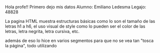 Hola profe!! Primero dejo mis datos
Alumno: Emiliano Ledesma 
Legajo: 48828

La pagina HTML muestra estructuras básicas como lo son el tamaño de las letras h1 a h6, el uso visual
de style como lo pueden ser el color de las letras, letra negrita, letra cursiva, etc.

además de eso lo hice en varios segmentos para que no se vea tan "tosca la página", todo utilizando <Style> 
los archivos html incluyentes son:
-index
-multimedia
-tablas
-formulario

<span style="color: red;">Funcionamiento:
  Es muy sencillo de hacer funcionar, simplemente descargue la carpeta "TP1 Front end HTML" y ejecute el archivo   
  "index.html" , yo lo probé en Microsoft Edge y Opera GX funcionaban perfectamente.

  Las imagenes estan cargadas de forma local por lo cuál no debería haber problema al descargar todo en la misma carpeta   y ejecutar el archivo index.html
 </span>

